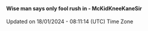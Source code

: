#### Wise man says only fool rush in - McKidKneeKaneSir
Updated on 18/01/2024 - 08:11:14 (UTC) Time Zone
